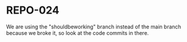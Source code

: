 # REPO-024

We are using the "shouldbeworking" branch instead of the main branch because we broke it, so look at the code commits in there. 
